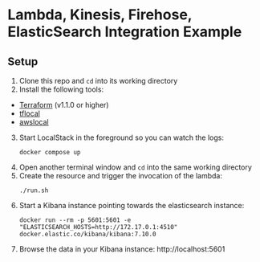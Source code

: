 # Lambda, Kinesis, Firehose, ElasticSearch Integration Example

## Setup

1. Clone this repo and `cd` into its working directory
2. Install the following tools:
  - [Terraform](https://www.terraform.io/downloads) (v1.1.0 or higher)
  - [tflocal](https://github.com/localstack/terraform-local)
  - [awslocal](https://github.com/localstack/awscli-local)
3. Start LocalStack in the foreground so you can watch the logs:
   ```
   docker compose up
   ```
4. Open another terminal window and `cd` into the same working directory
5. Create the resource and trigger the invocation of the lambda:
   ```
   ./run.sh
   ```
6. Start a Kibana instance pointing towards the elasticsearch instance:
   ```
   docker run --rm -p 5601:5601 -e "ELASTICSEARCH_HOSTS=http://172.17.0.1:4510" docker.elastic.co/kibana/kibana:7.10.0
   ```
7. Browse the data in your Kibana instance: http://localhost:5601